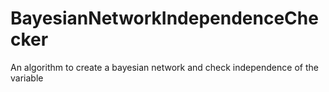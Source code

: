 # BayesianNetworkIndependenceChecker
An algorithm to create a bayesian network and check independence of the variable

